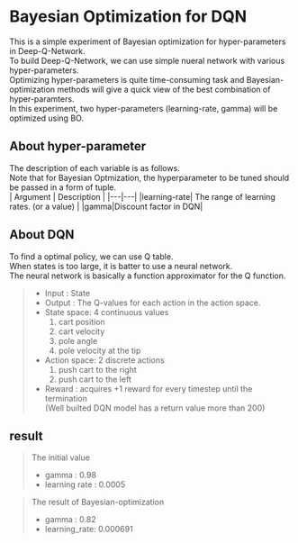 # Bayesian Optimization for DQN
This is a simple experiment of Bayesian optimization for hyper-parameters in Deep-Q-Network.  
To build Deep-Q-Network, we can use simple nueral network with various hyper-parameters.  
Optimizing hyper-parameters is quite time-consuming task and Bayesian-optimization methods will give a quick view of the best combination of hyper-paramters.  
In this experiment, two hyper-parameters (learning-rate, gamma) will be optimized using BO.




## About hyper-parameter
The description of each variable is as follows.  
Note that for Bayesian Optmization, the hyperparameter to be tuned should be passed in a form of tuple.  
| Argument | Description |
|---|---|
|learning-rate| The range of learning rates. (or a value) |
|gamma|Discount factor in DQN|




## About DQN
To find a optimal policy, we can use Q table.  
When states is too large, it is batter to use a neural network.  
The neural network is basically a function approximator for the Q function.  
> * Input : State  
> * Output : The Q-values for each action in the action space.  
> * State space: 4 continuous values  
>   1. cart position
>   2. cart velocity
>   3. pole angle
>   4. pole velocity at the tip
> * Action space: 2 discrete actions
>   1. push cart to the right
>   2. push cart to the left
> * Reward : acquires +1 reward for every timestep until the termination  
>           (Well builted DQN model has a return value more than 200) 




## result
> The initial value 
> * gamma : 0.98 
> * learning rate : 0.0005


> The result of Bayesian-optimization 
> * gamma : 0.82
> * learning_rate: 0.000691
